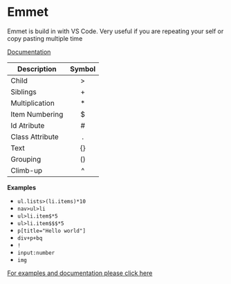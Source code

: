 # Emmet
Emmet is build in with VS Code. Very useful if you are repeating your self or copy pasting multiple time


[Documentation](https://docs.emmet.io/cheat-sheet/)


| Description    | Symbol |
| -------------- | :----: |
| Child          |   >    |
| Siblings       |   +    |
| Multiplication |   *    |
| Item Numbering |   $    |
| Id Atribute    |   #    |
| Class Attribute|   .    |
| Text           |   {}   |
| Grouping       |   ()   |
| Climb-up       |   ^    |


**Examples**

- `ul.lists>(li.items)*10`
- `nav>ul>li`
- `ul>li.item$*5`
- `ul>li.item$$$*5`
- `p[title="Hello world"]`
- `div+p+bq`
- `!`
- `input:number`
- `img`

[For examples and documentation please click here](https://docs.emmet.io/cheat-sheet/)